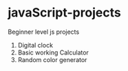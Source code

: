 # javaScript-projects
Beginner level js projects

1. Digital clock
2. Basic working Calculator
3. Random color generator
